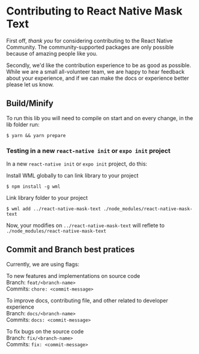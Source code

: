 # Contributing to React Native Mask Text

First off, _thank you_ for considering contributing to the React Native Community. The community-supported packages are only possible because of amazing people like you.

Secondly, we'd like the contribution experience to be as good as possible. While we are a small all-volunteer team, we are happy to hear feedback about your experience, and if we can make the docs or experience better please let us know.

## Build/Minify

To run this lib you will need to compile on start and on every change, in the lib folder run:

```shell
$ yarn && yarn prepare
```

### Testing in a new `react-native init` or `expo init` project

In a new `react-native init` or `expo init` project, do this:

Install WML globally to can link library to your project
```shell
$ npm install -g wml
```

Link library folder to your project
```shell
$ wml add ../react-native-mask-text ./node_modules/react-native-mask-text
```

Now, your modifies on `../react-native-mask-text` will reflete to `./node_modules/react-native-mask-text`

## Commit and Branch best pratices

Currently, we are using flags:

To new features and implementations on source code <br />
Branch: `feat/<branch-name>`<br />
Commits: `chore: <commit-message>`<br />

To improve docs, contributing file, and other related to developer experience <br />
Branch: `docs/<branch-name>` <br />
Commits: `docs: <commit-message>`<br />

To fix bugs on the source code <br />
Branch: `fix/<branch-name>`<br />
Commits: `fix: <commit-message>`<br />
